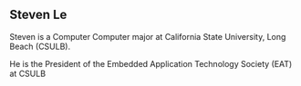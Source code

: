 ## Steven Le

Steven is a Computer Computer major at California State University, Long Beach (CSULB). 

He is the President of the Embedded Application Technology Society (EAT) at CSULB